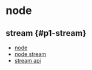 # node

## stream {#p1-stream}

* [node](https://nodejs.org/en/learn/modules/how-to-use-streams#stream-history)
* [node stream](https://nodejs.org/fr/blog/feature/streams2)
* [stream api](https://nodejs.org/api/stream.html)
